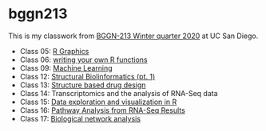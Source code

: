 # bggn213

This is my classwork from [BGGN-213 Winter quarter 2020](https://bioboot.github.io/bggn213_W20/) at UC San Diego.
- Class 05: [R Graphics](https://github.com/n1tian/bggn213/tree/master/class05)
- Class 06: [writing your own R functions](https://github.com/n1tian/bggn213/tree/master/class06)
- Class 09: [Machine Learning](https://github.com/n1tian/bggn213/tree/master/class09)
- Class 12: [Structural Biolinformatics (pt. 1)](https://github.com/n1tian/bggn213/tree/master/class12)
- Class 13: [Structure based drug design](https://github.com/n1tian/bggn213/tree/master/class13)
- Class 14: Transcriptomics and the analysis of RNA-Seq data
- Class 15: [Data exploration and visualization in R](https://github.com/n1tian/bggn213/tree/master/class15)
- Class 16: [Pathway Analysis from RNA-Seq Results](https://github.com/n1tian/bggn213/tree/master/class16)
- Class 17: [Biological network analysis](https://github.com/n1tian/bggn213/tree/master/class17)

